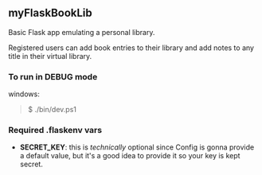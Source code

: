 ## myFlaskBookLib

Basic Flask app emulating a personal library.

Registered users can add book entries to their library and add notes to any title in their virtual library.


### To run in DEBUG mode
windows:
>$ ./bin/dev.ps1

### Required .flaskenv vars
- **SECRET_KEY**: this is *technically* optional since Config is gonna provide a default value, but it's a good idea to provide it so your key is kept secret.